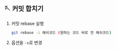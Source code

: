## 🪡 커밋 합치기

1. 커밋 rebase 실행
    
    ```bash
    git rebase -i 해쉬코드 (원하는 코드 바로 전 해쉬코드)
    ```
    
2. 옵션을 `-s`로 변경
